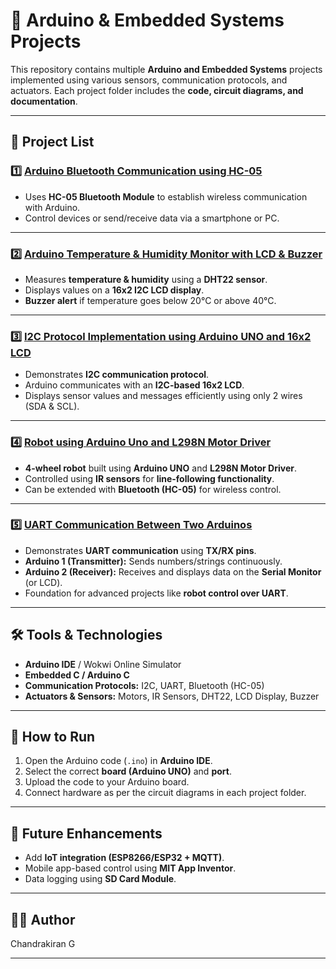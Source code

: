 # 🔌 Arduino & Embedded Systems Projects

This repository contains multiple **Arduino and Embedded Systems** projects implemented using various sensors, communication protocols, and actuators. Each project folder includes the **code, circuit diagrams, and documentation**.

---

## 📂 Project List

### 1️⃣ [Arduino Bluetooth Communication using HC-05](./Arduino%20Bluetooth%20Communication%20using%20HC-05)  
- Uses **HC-05 Bluetooth Module** to establish wireless communication with Arduino.  
- Control devices or send/receive data via a smartphone or PC.  

---

### 2️⃣ [Arduino Temperature & Humidity Monitor with LCD & Buzzer](./Arduino%20Temperature%20%26%20Humidity%20Monitor%20with%20LCD%20%26%20Buzzer)  
- Measures **temperature & humidity** using a **DHT22 sensor**.  
- Displays values on a **16x2 I2C LCD display**.  
- **Buzzer alert** if temperature goes below 20°C or above 40°C.  

---

### 3️⃣ [I2C Protocol Implementation using Arduino UNO and 16x2 LCD](./I2C%20Protocol%20Implementation%20using%20Arduino%20UNO%20and%2016x2%20LCD)  
- Demonstrates **I2C communication protocol**.  
- Arduino communicates with an **I2C-based 16x2 LCD**.  
- Displays sensor values and messages efficiently using only 2 wires (SDA & SCL).  

---

### 4️⃣ [Robot using Arduino Uno and L298N Motor Driver](./Robot%20using%20Arduino%20Uno%20and%20L298N%20Motor%20Driver)  
- **4-wheel robot** built using **Arduino UNO** and **L298N Motor Driver**.  
- Controlled using **IR sensors** for **line-following functionality**.  
- Can be extended with **Bluetooth (HC-05)** for wireless control.

---

### 5️⃣ [UART Communication Between Two Arduinos](./UART%20Communication%20Between%20Two%20Arduinos)  
- Demonstrates **UART communication** using **TX/RX pins**.  
- **Arduino 1 (Transmitter):** Sends numbers/strings continuously.  
- **Arduino 2 (Receiver):** Receives and displays data on the **Serial Monitor** (or LCD).  
- Foundation for advanced projects like **robot control over UART**.  

---

## 🛠️ Tools & Technologies
- **Arduino IDE** / Wokwi Online Simulator  
- **Embedded C / Arduino C**  
- **Communication Protocols:** I2C, UART, Bluetooth (HC-05)  
- **Actuators & Sensors:** Motors, IR Sensors, DHT22, LCD Display, Buzzer  

---

## 🚀 How to Run
1. Open the Arduino code (`.ino`) in **Arduino IDE**.  
2. Select the correct **board (Arduino UNO)** and **port**.  
3. Upload the code to your Arduino board.  
4. Connect hardware as per the circuit diagrams in each project folder.  

---

## 📌 Future Enhancements
- Add **IoT integration (ESP8266/ESP32 + MQTT)**.  
- Mobile app-based control using **MIT App Inventor**.  
- Data logging using **SD Card Module**.  

---

## 👨‍💻 Author
Chandrakiran G 

---
